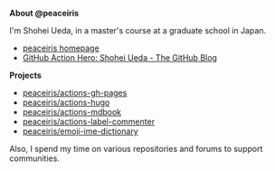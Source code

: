 <!--
**peaceiris/peaceiris** is a ✨ _special_ ✨ repository because its `README.md` (this file) appears on your GitHub profile.

Here are some ideas to get you started:

- 🔭 I’m currently working on ...
- 🌱 I’m currently learning ...
- 👯 I’m looking to collaborate on ...
- 🤔 I’m looking for help with ...
- 💬 Ask me about ...
- 📫 How to reach me: ...
- 😄 Pronouns: ...
- ⚡ Fun fact: ...
-->

**About @peaceiris**

I'm Shohei Ueda, in a master's course at a graduate school in Japan.

- [peaceiris homepage](https://peaceiris.com/)
- [GitHub Action Hero: Shohei Ueda - The GitHub Blog](https://github.blog/2020-03-22-github-action-hero-shohei-ueda/)


**Projects**

- [peaceiris/actions-gh-pages](https://github.com/peaceiris/actions-gh-pages)
- [peaceiris/actions-hugo](https://github.com/peaceiris/actions-hugo)
- [peaceiris/actions-mdbook](https://github.com/peaceiris/actions-mdbook)
- [peaceiris/actions-label-commenter](https://github.com/peaceiris/actions-label-commenter)
- [peaceiris/emoji-ime-dictionary](https://github.com/peaceiris/emoji-ime-dictionary)

<!-- - [Hugo Japan](https://github.com/hugojapan) -->

Also, I spend my time on various repositories and forums to support communities.
